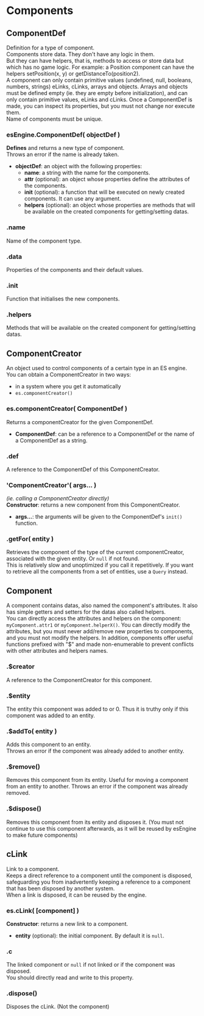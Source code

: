 Components
==========


## ComponentDef

Definition for a type of component.  
Components store data. They don't have any logic in them.  
But they can have helpers, that is, methods to access or store data but which has no game logic. For example: a Position component can have the helpers setPosition(x, y) or getDistanceTo(position2).  
A component can only contain primitive values (undefined, null, booleans, numbers, strings) eLinks, cLinks, arrays and objects. Arrays and objects must be defined empty (ie. they are empty before initialization), and can only contain primitive values, eLinks and cLinks.
Once a ComponentDef is made, you can inspect its properties, but you must not change nor execute them.  
Name of components must be unique.

### esEngine.ComponentDef( objectDef )
**Defines** and returns a new type of component.  
Throws an error if the name is already taken.
- **objectDef**: an object with the following properties:
    - **name**: a string with the name for the components.
    - **attr** (optional): an object whose properties define the attributes of the components.
    - **init** (optional): a function that will be executed on newly created components. It can use any argument.
    - **helpers** (optional): an object whose properties are methods that will be available on the created components for getting/setting datas.

### .name
Name of the component type.

### .data
Properties of the components and their default values.

### .init
Function that initialises the new components.

### .helpers
Methods that will be available on the created component for getting/setting datas.

## ComponentCreator

An object used to control components of a certain type in an ES engine.  
You can obtain a ComponentCreator in two ways:
- in a system where you get it automatically
- `es.componentCreator()`

### es.componentCreator( ComponentDef )
Returns a componentCreator for the given ComponentDef.
- **ComponentDef**: can be a reference to a ComponentDef or the name of a ComponentDef as a string.

### .def
A reference to the ComponentDef of this ComponentCreator.

### 'ComponentCreator'( args... )
_(ie. calling a ComponentCreator directly)_  
**Constructor**: returns a new component from this ComponentCreator.
- **args...**: the arguments will be given to the ComponentDef's `init()` function.

### .getFor( entity )
Retrieves the component of the type of the current componentCreator, associated with the given entity. Or `null` if not found.  
This is relatively slow and unoptimized if you call it repetitively. If you want to retrieve all the components from a set of entities, use a `Query` instead.

## Component

A component contains datas, also named the component's attributes. It also has simple getters and setters for the datas also called helpers.  
You can directly access the attributes and helpers on the component: `myComponent.attr1` or `myComponent.helperX()`. You can directly modify the attributes, but you must never add/remove new properties to components, and you must not modify the helpers. In addition, components offer useful functions prefixed with "$" and made non-enumerable to prevent conflicts with other attributes and helpers names.

### .$creator
A reference to the ComponentCreator for this component.

### .$entity
The entity this component was added to or 0.
Thus it is truthy only if this component was added to an entity.

### .$addTo( entity )
Adds this component to an entity.  
Throws an error if the component was already added to another entity.

### .$remove()
Removes this component from its entity. Useful for moving a component from an entity to another.
Throws an error if the component was already removed.

### .$dispose()
Removes this component from its entity and disposes it. (You must not continue to use this component afterwards, as it will be reused by esEngine to make future components)


## cLink

Link to a component.  
Keeps a direct reference to a component until the component is disposed, safeguarding you from inadvertently keeping a reference to a component that has been disposed by another system.  
When a link is disposed, it can be reused by the engine.

### es.cLink( [component] )
**Constructor**: returns a new link to a component.
- **entity** (optional): the initial component. By default it is `null`.

### .c
The linked component or `null` if not linked or if the component was disposed.  
You should directly read and write to this property.

### .dispose()
Disposes the cLink. (Not the component)
